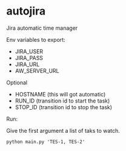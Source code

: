 # autojira
Jira automatic time manager


Env variables to export:

- JIRA_USER
- JIRA_PASS
- JIRA_URL
- AW_SERVER_URL

Optional
- HOSTNAME (this will got automatic)
- RUN_ID (transition id to start the task)
- STOP_ID (transition id to stop the task)

Run:

Give the first argument a list of taks to watch.

`python main.py 'TES-1, TES-2'`